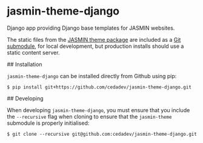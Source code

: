 # jasmin-theme-django

Django app providing Django base templates for JASMIN websites.

The static files from the [JASMIN theme package](https://github.com/cedadev/jasmin-theme)
are included as a [Git submodule](https://git-scm.com/book/en/v2/Git-Tools-Submodules),
for local development, but production installs should use a static content server.

## Installation

`jasmin-theme-django` can be installed directly from Github using pip:

```
$ pip install git+https://github.com/cedadev/jasmin-theme-django.git
```

## Developing

When developing `jasmin-theme-django`, you must ensure that you include the
`--recursive` flag when cloning to ensure that the `jasmin-theme` submodule is
properly initialised:

```
$ git clone --recursive git@github.com:cedadev/jasmin-theme-django.git
```
